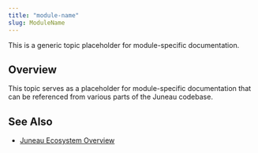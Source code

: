 ```yaml
---
title: "module-name"
slug: ModuleName
---
```


This is a generic topic placeholder for module-specific documentation.

## Overview

This topic serves as a placeholder for module-specific documentation that can be referenced from various parts of the Juneau codebase.

## See Also

- <a class="doclink" href="https://juneau.apache.org/docs/topics/JuneauEcosystemOverview">Juneau Ecosystem Overview</a>